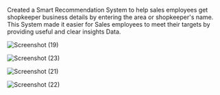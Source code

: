 Created a Smart Recommendation System to help sales employees get shopkeeper business details by entering the area or shopkeeper's name. This System made it easier for Sales employees to meet their targets by providing useful and clear insights Data.

![Screenshot (19)](https://github.com/user-attachments/assets/c8441648-a0a3-41a1-985b-6bde94a2003b)

![Screenshot (23)](https://github.com/user-attachments/assets/2dca7b8e-f8fb-47fb-9053-21c33d72d55e)

![Screenshot (21)](https://github.com/user-attachments/assets/5d11b240-2349-4e8e-bad7-294e550f131b)

![Screenshot (22)](https://github.com/user-attachments/assets/42725460-8b29-4c59-b86b-25a707abe471)




